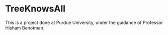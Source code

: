 # TreeKnowsAll
This is a project done at Purdue University, under the guidance of Professor Hisham Benotman.
